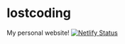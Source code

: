# lostcoding
My personal website!
[![Netlify Status](https://api.netlify.com/api/v1/badges/57c9fc54-7d2b-42a2-a564-4d3aade3078a/deploy-status)](https://app.netlify.com/sites/jolly-bhabha-8ec1a2/deploys)
